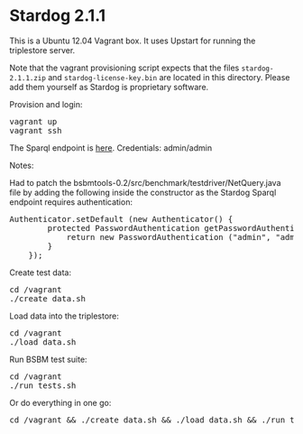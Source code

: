 Stardog 2.1.1
=============

This is a Ubuntu 12.04 Vagrant box. It uses Upstart for running the triplestore server.

Note that the vagrant provisioning script expects that the files
<code>stardog-2.1.1.zip</code> and
<code>stardog-license-key.bin</code> are located in this directory.
Please add them yourself as Stardog is proprietary software.

Provision and login:
<pre>
vagrant up
vagrant ssh
</pre>

The Sparql endpoint is [here](http://localhost:8082/sparql).
Credentials: admin/admin

Notes:

Had to patch the bsbmtools-0.2/src/benchmark/testdriver/NetQuery.java file by adding the following inside the constructor as the Stardog Sparql endpoint requires authentication:

<pre>
Authenticator.setDefault (new Authenticator() {
        protected PasswordAuthentication getPasswordAuthentication() {
            return new PasswordAuthentication ("admin", "admin".toCharArray());
        }
    });
</pre>

Create test data:
<pre>
cd /vagrant
./create_data.sh
</pre>

Load data into the triplestore:
<pre>
cd /vagrant
./load_data.sh
</pre>

Run BSBM test suite:

<pre>
cd /vagrant
./run_tests.sh
</pre>

Or do everything in one go:
<pre>
cd /vagrant && ./create_data.sh && ./load_data.sh && ./run_tests.sh
</pre>
